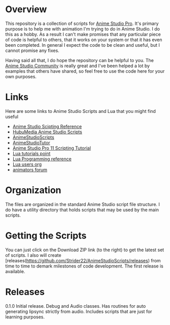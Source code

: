Overview
========
This repository is a collection of scripts for [Anime Studio Pro](http://my.smithmicro.com/anime-studio-pro.html). It's primary purpose is to help 
me with animation I'm trying to do in Anime Studio. I do this as a hobby. As a result I can't make promises that any particular piece of code is 
helpful to others, that it works on your system or that it has even been completed. In general I expect the code to be clean and useful, but I cannot 
promise any fixes. 

Having said all that, I do hope the repository can be helpful to you. The [Anime Studio Community](http://www.lostmarble.com/forum/) is really great
and I've been helped a lot by examples that others have shared, so feel free to use the code here for your own purposes. 

Links 
=====
Here are some links to Anime Studio Scripts and Lua that you might find useful
- [Anime Studio Scipting Reference](http://www.animestudioscripting.com/)
- [HubuMedia Anime Studio Scripts](http://www.hubumedia.com/anime-studio-scripts)
- [AnimeStudioScripts](http://animestudioscripts.com/scripts.php)
- [AnimeStudioTutor](https://www.animestudiotutor.com/scripts)
- [Anime Studio Pro 11 Scripting Tutorial](https://www.youtube.com/watch?v=B0RF6xi2qWk)
- [Lua tutorials point](http://www.tutorialspoint.com/lua/)
- [Lua Programming reference](http://www.lua.org/pil/1.html)
- [Lua users org](http://lua-users.org/wiki/LuaTutorial)
- [animators forum](http://animatorsforum.com)

Organization
============
The files are organized in the standard Anime Studio script file structure. I do have a utility directory that holds scripts that may be used by the main scripts. 

Getting the Scripts
===================
You can just click on the Download ZIP link (to the right) to get the latest set of scripts. I also will create 
[releases(https://github.com/Strider22/AnimeStudioScripts/releases) from time to time to 
demark milestones of code development. The first release is available. 

Releases
========
0.1.0
Initial release. Debug and Audio classes. Has routines for auto generating lipsync strictly from audio. 
Includes scripts that are just for learning purposes.
